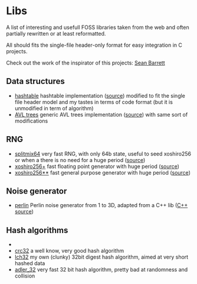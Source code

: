 # Libs

A list of interesting and usefull FOSS libraries taken from the web and often partially rewritten or at least reformatted.

All should fits the single-file header-only format for easy integration in C projects.

Check out the work of the inspirator of this projects: [Sean Barrett](https://github.com/nothings/stb)

## Data structures
- [hashtable](./structures/hashtable.h) hashtable implementation ([source](http://www.pomakis.com)) modified to fit the single file header model
  and my tastes in terms of code format (but it is unmodified in term of algorithm)
- [AVL trees](./structures/avl.h) generic AVL trees implementation ([source](https://github.com/etherealvisage/avl)) with same sort of modifications

## RNG

- [splitmix64](./rng/splitmix64.h) very fast RNG, with only 64b state, useful to seed xoshiro256 or when a there is no need for a huge period ([source](https://github.com/svaarala/duktape/blob/master/misc/splitmix64.c))
- [xoshiro256+](./rng/xoshiro256.h) fast floating point generator with huge period ([source](http://vigna.di.unimi.it/xorshift/))
- [xoshiro256\*\*](./rng/xoshiro256starstar.h) fast general purpose generator with huge period ([source](http://vigna.di.unimi.it/xorshift/))

## Noise generator
- [perlin](./rng/perlin.h) Perlin noise generator from 1 to 3D, adapted from a C++ lib ([C++ source](https://github.com/Reputeless/PerlinNoise))

## Hash algorithms
- 
- [crc32](./hash/crc32.h) a well know, very good hash algorithm
- [lch32](./hash/lch32.h) my own (clunky) 32bit digest hash algorithm, aimed at very short hashed data
- [adler_32](./hash/adler_32.h) very fast 32 bit hash algorithm, pretty bad at randomness and collision
